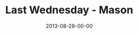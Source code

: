 ---
layout: message
category: message
series: "Go Forth"
title: "Last Wednesday - Mason"
date: 2013-08-28-00-00
message_id: 814
audio: "http://s3.amazonaws.com/crossroads-media/media/legacy/mp3/082813_lw_mason.mp3"
audio-duration: "43:00"
explicit: false
---